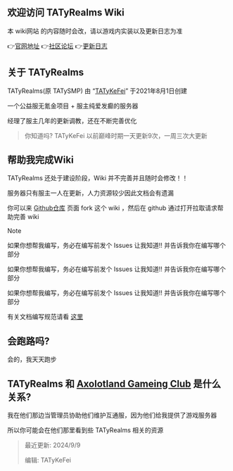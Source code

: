 ## 欢迎访问 TATyRealms Wiki

本 wiki网站 的内容随时会改，请以游戏内实装以及更新日志为准

👉[官网地址](https://www.tatysmp.love) 👉[社区论坛](https://bbs.tatysmp.love) 👉[更新日志](https://bbs.tatysmp.love/index.php?forums/tatysmp%E6%9B%B4%E6%96%B0%E6%97%A5%E5%BF%97.4/)

## 关于 TATyRealms

TATyRealms(原 TATySMP) 由 “[TATyKeFei](https://bbs.tatysmp.love/index.php?members/tatykefei.1/)” 于2021年8月1日创建

一个公益服无氪金项目 + 服主纯爱发癫的服务器

经理了服主几年的更新调教，还在不断完善优化

> 你知道吗? TATyKeFei 以前巅峰时期一天更新9次，一周三次大更新

## 帮助我完成Wiki

TATyRealms 还处于建设阶段，Wiki 并不完善并且随时会修改！！

服务器只有服主一人在更新，人力资源较少因此文档会有遗漏

你可以来 [Github仓库](https://github.com/TATyKeFei/TATyRealms-Wiki) 页面 fork 这个 wiki ，然后在 github 通过打开拉取请求帮助完善 wiki

> [!NOTE]
> 如果你想帮我编写，务必在编写前发个 Issues 让我知道!! 并告诉我你在编写哪个部分
>
> 如果你想帮我编写，务必在编写前发个 Issues 让我知道!! 并告诉我你在编写哪个部分
>
> 如果你想帮我编写，务必在编写前发个 Issues 让我知道!! 并告诉我你在编写哪个部分

有关文档编写规范请看 [这里](https://wiki.tatysmp.love/#/norm) 

## 会跑路吗?

会的，我天天跑步

## TATyRealms 和 [Axolotland Gameing Club](https://www.mcax.cn/) 是什么关系?

我在他们那边当管理员协助他们维护互通服，因为他们给我提供了游戏服务器

所以你可能会在他们那里看到些 TATyRealms 相关的资源

> 最近更新: 2024/9/9
>
> 编辑: TATyKeFei